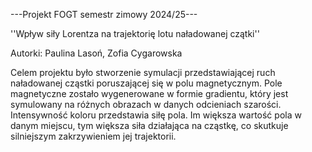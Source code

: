 ---Projekt FOGT semestr zimowy 2024/25---

''Wpływ siły Lorentza na trajektorię lotu naładowanej czątki''

Autorki: Paulina Lasoń, Zofia Cygarowska

Celem projektu było stworzenie symulacji przedstawiającej ruch naładowanej cząstki poruszającej się w polu magnetycznym. 
Pole magnetyczne zostało wygenerowane w formie gradientu, który jest symulowany na różnych obrazach w danych odcieniach szarości.
Intensywność koloru przedstawia siłę pola. Im większa wartość pola w danym miejscu, tym większa siła działająca na cząstkę, co skutkuje silniejszym zakrzywieniem jej trajektorii.

